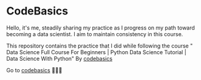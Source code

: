 # CodeBasics
Hello, it's me, steadily sharing my practice as I progress on my path toward becoming a data scientist. I aim to maintain consistency in this course.

This repository contains the practice that I did while following the course " Data Science Full Course For Beginners | Python Data Science Tutorial | Data Science With Python" By [codebasics](https://youtube.com/playlist?list=PLeo1K3hjS3us_ELKYSj_Fth2tIEkdKXvV&si=ln_Jj2DFnnqif-UB)

Go to [codebasics](https://www.youtube.com/@codebasics) 👨🏻‍💻
